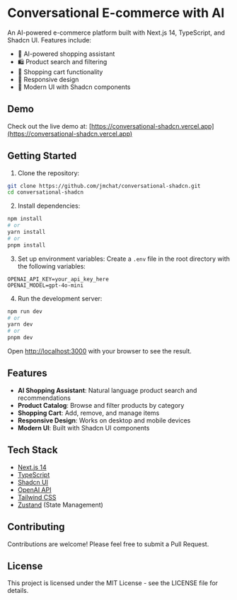 # Conversational E-commerce with AI

An AI-powered e-commerce platform built with Next.js 14, TypeScript, and Shadcn UI. Features include:
- 🤖 AI-powered shopping assistant
- 🛍️ Product search and filtering
- 🛒 Shopping cart functionality
- 📱 Responsive design
- 🎨 Modern UI with Shadcn components

## Demo
Check out the live demo at: [https://conversational-shadcn.vercel.app](https://conversational-shadcn.vercel.app)

## Getting Started

1. Clone the repository:
```bash
git clone https://github.com/jmchat/conversational-shadcn.git
cd conversational-shadcn
```

2. Install dependencies:
```bash
npm install
# or
yarn install
# or
pnpm install
```

3. Set up environment variables:
Create a `.env` file in the root directory with the following variables:
```
OPENAI_API_KEY=your_api_key_here
OPENAI_MODEL=gpt-4o-mini
```

4. Run the development server:
```bash
npm run dev
# or
yarn dev
# or
pnpm dev
```

Open [http://localhost:3000](http://localhost:3000) with your browser to see the result.

## Features

- **AI Shopping Assistant**: Natural language product search and recommendations
- **Product Catalog**: Browse and filter products by category
- **Shopping Cart**: Add, remove, and manage items
- **Responsive Design**: Works on desktop and mobile devices
- **Modern UI**: Built with Shadcn UI components

## Tech Stack

- [Next.js 14](https://nextjs.org/)
- [TypeScript](https://www.typescriptlang.org/)
- [Shadcn UI](https://ui.shadcn.com/)
- [OpenAI API](https://openai.com/)
- [Tailwind CSS](https://tailwindcss.com/)
- [Zustand](https://github.com/pmndrs/zustand) (State Management)

## Contributing

Contributions are welcome! Please feel free to submit a Pull Request.

## License

This project is licensed under the MIT License - see the LICENSE file for details.

